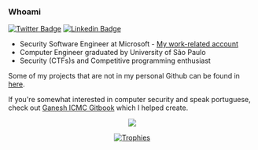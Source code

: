 ### Whoami
[![Twitter Badge](https://img.shields.io/badge/-Es7evam-blue?style=flat-square&logo=twitter&logoColor=white)](https://www.twitter.com/Es7evam/)
[![Linkedin Badge](https://img.shields.io/badge/-EstevamArantes-blue?style=flat-square&logo=linkedin&logoColor=white)](https://www.linkedin.com/in/EstevamArantes/)
- Security Software Engineer at Microsoft - [My work-related account](https://github.com/EstevamArantes)
- Computer Engineer graduated by University of São Paulo
- Security (CTFs)s and Competitive programming enthusiast


Some of my projects that are not in my personal Github can be found in [here](https://github.com/GANESH-ICMC).

If you're somewhat interested in computer security and speak portuguese, check out [Ganesh ICMC Gitbook](https://gitbook.ganeshicmc.com) which I helped create.

<p align="center">
  <img align="center" src="https://komarev.com/ghpvc/?username=Es7evam"/>
<p>
  
<p align="center"><a href="https://github.com/ryo-ma/github-profile-trophy" align="center">
  <img align="center" src="https://github-profile-trophy.vercel.app/?theme=gruvbox&margin-w=8&column=7&username=Es7evam" alt="Trophies" />
</a></p>
